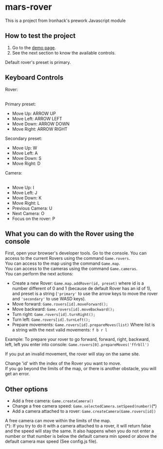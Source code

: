 # mars-rover
This is a project from Ironhack's prework Javascript module

## How to test the project
1. Go to the [demo page](https://raulcontrerasrubio.github.io/mars-rover/).
2. See the next section to know the available controls.

Default rover's preset is primary.

## Keyboard Controls

Rover:<br><br>

Primary preset:<br>
* Move Up: ARROW UP
* Move Left: ARROW LEFT
* Move Down: ARROW DOWN
* Move Right: ARROW RIGHT

Secondary preset:<br>
* Move Up: W
* Move Left: A
* Move Down: S
* Move Right: D

Camera: <br><br>

* Move Up: I
* Move Left: J
* Move Down: K
* Move Right: L
* Previous Camera: U
* Next Camera: O
* Focus on the rover: P

## What you can do with the Rover using the console
First, open your browser's developer tools. Go to the console.
You can access to the current Rovers using the command `Game.rovers`.<br>
You can access to the map using the command `Game.map`.<br>
You can access to the cameras using the command `Game.cameras`.<br>
You can perform the next actions:<br>

- Create a new Rover: `Game.map.addRover(id, preset)` where id is a number different of 0 and 1 (because de default Rover has an id of 1), and preset is a string (`'primary'` to use the arrow keys to move the rover and `'secondary'` to use WASD keys).
- Move forward: `Game.rovers[id].moveForward();`
- Move backward: `Game.rovers[id].moveBackward();`
- Turn right: `Game.rovers[id].turnRight();`
- Turn left: `Game.rovers[id].turnLeft();`
- Prepare movements: `Game.rovers[id].prepareMoves(list)` Where list is a string with the next valid movements: `f b r l`

Example: To prepare your rover to go forward, forward, right, backward, left, left you enter into console: `Game.rovers[0].prepareMoves('ffrbll')`

If you put an invalid movement, the rover will stay on the same site. 

Change 'id' with the index of the Rover you want to move.<br>
If you go beyond the limits of the map, or there is another obstacle, you will get an error.<br>

## Other options

- Add a free camera: `Game.createCamera()`
- Change a free camera speed: `Game.selectedCamera.setSpeed(number)`(*)
- Add a camera attached to a rover: `Game.createCamera(Game.rovers[id])`

A free camera can move within the limits of the map.<br>
(*): If you try to do it with a camera attached to a rover, it will return false and the speed will stay the same. It also happens when you do not enter a number or that number is below the default camera min speed or above the default camera max speed (See config.js file).
